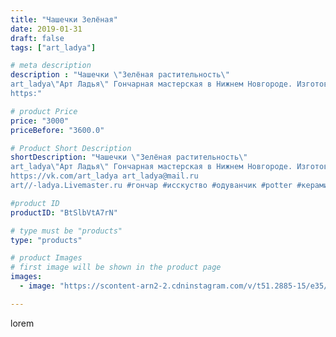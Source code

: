 ```yaml
---
title: "Чашечки Зелёная"
date: 2019-01-31
draft: false
tags: ["art_ladya"]

# meta description
description : "Чашечки \"Зелёная растительность\" 
art_ladya\"Арт Ладья\" Гончарная мастерская в Нижнем Новгороде. Изготовление керамики и мастер//-классы по обучению. 
https:"

# product Price
price: "3000"
priceBefore: "3600.0"

# Product Short Description
shortDescription: "Чашечки \"Зелёная растительность\" 
art_ladya\"Арт Ладья\" Гончарная мастерская в Нижнем Новгороде. Изготовление керамики и мастер//-классы по обучению. 
https://vk.com/art_ladya art_ladya@mail.ru 
art//-ladya.Livemaster.ru #гончар #исскуство #одуванчик #potter #керамикадляинтерьера #керамикаручнаяработа #гончарнаямастерская #лягушка #handmade #посудаизглины #керамика #гончарнаяпосуда #эксклюзивнаякерамика #dishes #decor #ceramicar #mug #claygoods #tankard #earthenware #ceramic #design #кружка #чашечки #restaurant #ceramicart #ростительность #clay #frog #авторскаякерамика"

#product ID
productID: "BtSlbVtA7rN"

# type must be "products"
type: "products"

# product Images
# first image will be shown in the product page
images:
  - image: "https://scontent-arn2-2.cdninstagram.com/v/t51.2885-15/e35/50521892_587352528357881_1947739023918082941_n.jpg?tp=1&_nc_ht=scontent-arn2-2.cdninstagram.com&_nc_cat=105&_nc_ohc=dADOeKjie6kAX_wh0jj&ccb=7-4&oh=bf0bffb6221809bbd8fad611b191321b&oe=6084B4B5&_nc_sid=86f79a&ig_cache_key=MTk2ODgwMDU5MzU2NDkwODIzNw%3D%3D.2-ccb7-4"

---
```

lorem
